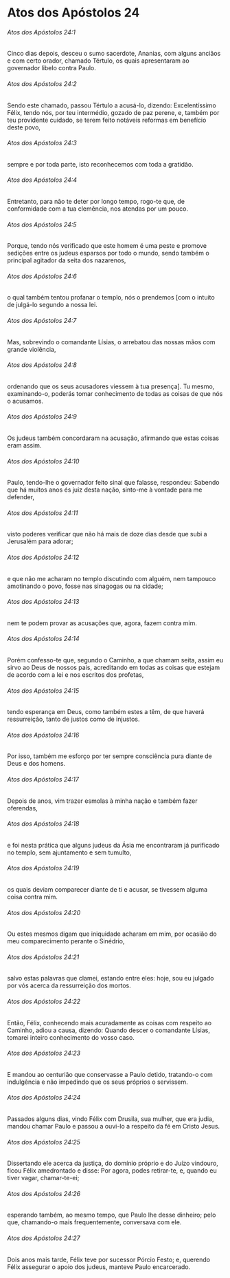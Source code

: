 # Atos dos Apóstolos 24

###### Atos dos Apóstolos 24:1

Cinco dias depois, desceu o sumo sacerdote, Ananias, com alguns anciãos e com certo orador, chamado Tértulo, os quais apresentaram ao governador libelo contra Paulo.

###### Atos dos Apóstolos 24:2

Sendo este chamado, passou Tértulo a acusá-lo, dizendo: Excelentíssimo Félix, tendo nós, por teu intermédio, gozado de paz perene, e, também por teu providente cuidado, se terem feito notáveis reformas em benefício deste povo,

###### Atos dos Apóstolos 24:3

sempre e por toda parte, isto reconhecemos com toda a gratidão.

###### Atos dos Apóstolos 24:4

Entretanto, para não te deter por longo tempo, rogo-te que, de conformidade com a tua clemência, nos atendas por um pouco.

###### Atos dos Apóstolos 24:5

Porque, tendo nós verificado que este homem é uma peste e promove sedições entre os judeus esparsos por todo o mundo, sendo também o principal agitador da seita dos nazarenos,

###### Atos dos Apóstolos 24:6

o qual também tentou profanar o templo, nós o prendemos [com o intuito de julgá-lo segundo a nossa lei.

###### Atos dos Apóstolos 24:7

Mas, sobrevindo o comandante Lísias, o arrebatou das nossas mãos com grande violência,

###### Atos dos Apóstolos 24:8

ordenando que os seus acusadores viessem à tua presença]. Tu mesmo, examinando-o, poderás tomar conhecimento de todas as coisas de que nós o acusamos.

###### Atos dos Apóstolos 24:9

Os judeus também concordaram na acusação, afirmando que estas coisas eram assim.

###### Atos dos Apóstolos 24:10

Paulo, tendo-lhe o governador feito sinal que falasse, respondeu: Sabendo que há muitos anos és juiz desta nação, sinto-me à vontade para me defender,

###### Atos dos Apóstolos 24:11

visto poderes verificar que não há mais de doze dias desde que subi a Jerusalém para adorar;

###### Atos dos Apóstolos 24:12

e que não me acharam no templo discutindo com alguém, nem tampouco amotinando o povo, fosse nas sinagogas ou na cidade;

###### Atos dos Apóstolos 24:13

nem te podem provar as acusações que, agora, fazem contra mim.

###### Atos dos Apóstolos 24:14

Porém confesso-te que, segundo o Caminho, a que chamam seita, assim eu sirvo ao Deus de nossos pais, acreditando em todas as coisas que estejam de acordo com a lei e nos escritos dos profetas,

###### Atos dos Apóstolos 24:15

tendo esperança em Deus, como também estes a têm, de que haverá ressurreição, tanto de justos como de injustos.

###### Atos dos Apóstolos 24:16

Por isso, também me esforço por ter sempre consciência pura diante de Deus e dos homens.

###### Atos dos Apóstolos 24:17

Depois de anos, vim trazer esmolas à minha nação e também fazer oferendas,

###### Atos dos Apóstolos 24:18

e foi nesta prática que alguns judeus da Ásia me encontraram já purificado no templo, sem ajuntamento e sem tumulto,

###### Atos dos Apóstolos 24:19

os quais deviam comparecer diante de ti e acusar, se tivessem alguma coisa contra mim.

###### Atos dos Apóstolos 24:20

Ou estes mesmos digam que iniquidade acharam em mim, por ocasião do meu comparecimento perante o Sinédrio,

###### Atos dos Apóstolos 24:21

salvo estas palavras que clamei, estando entre eles: hoje, sou eu julgado por vós acerca da ressurreição dos mortos.

###### Atos dos Apóstolos 24:22

Então, Félix, conhecendo mais acuradamente as coisas com respeito ao Caminho, adiou a causa, dizendo: Quando descer o comandante Lísias, tomarei inteiro conhecimento do vosso caso.

###### Atos dos Apóstolos 24:23

E mandou ao centurião que conservasse a Paulo detido, tratando-o com indulgência e não impedindo que os seus próprios o servissem.

###### Atos dos Apóstolos 24:24

Passados alguns dias, vindo Félix com Drusila, sua mulher, que era judia, mandou chamar Paulo e passou a ouvi-lo a respeito da fé em Cristo Jesus.

###### Atos dos Apóstolos 24:25

Dissertando ele acerca da justiça, do domínio próprio e do Juízo vindouro, ficou Félix amedrontado e disse: Por agora, podes retirar-te, e, quando eu tiver vagar, chamar-te-ei;

###### Atos dos Apóstolos 24:26

esperando também, ao mesmo tempo, que Paulo lhe desse dinheiro; pelo que, chamando-o mais frequentemente, conversava com ele.

###### Atos dos Apóstolos 24:27

Dois anos mais tarde, Félix teve por sucessor Pórcio Festo; e, querendo Félix assegurar o apoio dos judeus, manteve Paulo encarcerado.

